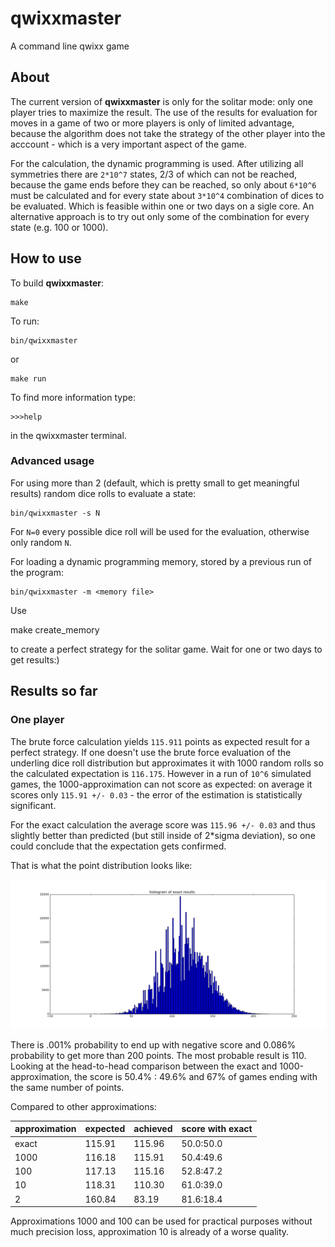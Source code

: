 # qwixxmaster

A command line qwixx game

## About

The current version  of **qwixxmaster** is only for the solitar mode: only one player tries to maximize the result. The use of the results for evaluation for moves in a game of two or more players is only of limited advantage, because the algorithm does not take the strategy of the other player into the acccount - which is a very important aspect of the game.


For the calculation, the dynamic programming is used. After utilizing all symmetries there are `2*10^7` states, 2/3 of which can not be reached, because the game ends before they can be reached, so only about `6*10^6` must be calculated and for every state about `3*10^4` combination of dices to be evaluated. Which is feasible within one or two days on a sigle core. An alternative approach is to try out only some of the combination for every state (e.g. 100 or 1000).


## How to use

To build **qwixxmaster**:
    
    make
    
To run:

    bin/qwixxmaster

or 

    make run
    
To find more information type:

    >>>help
    
in the qwixxmaster terminal.
    
### Advanced usage

For using more than 2 (default, which is pretty small to get meaningful results) random dice rolls to evaluate a state:

    bin/qwixxmaster -s N
    
For `N=0` every possible dice roll will be used for the evaluation, otherwise only random `N`.

For loading a dynamic programming memory, stored by a previous run of the program:

    bin/qwixxmaster -m <memory file>
 
Use

   make create_memory 
   
to create a perfect strategy for the solitar game. Wait for one or two days to get results:)
    
## Results so far

### One player

The brute force calculation yields `115.911` points as expected result for a perfect strategy. 
If one doesn't use the brute force evaluation of the underling dice roll distribution but approximates it with 1000 random rolls so the calculated expectation is `116.175`. However in a run of `10^6` simulated games, the 1000-approximation can not score as expected: on average it scores only `115.91 +/- 0.03` - the error of the estimation is statistically significant.

For the exact calculation the average score was `115.96 +/- 0.03` and thus slightly better than predicted (but still inside of 2*sigma deviation), so one could conclude  that the expectation gets confirmed.

That is what the point distribution looks like:

![fafadf](imgs/hist_brute_force.png)

There is .001% probability to end up with negative score and 0.086% probability to get more than 200 points. The most probable result is 110. Looking at the head-to-head comparison between the exact and 1000-approximation, the score is  50.4% : 49.6% and 67% of games ending with the same number of points.

Compared to other approximations:

| approximation | expected | achieved | score with exact |
|---------------|----------|----------|------------------|
| exact         | 115.91   |  115.96  |   50.0:50.0      |
| 1000          | 116.18   |  115.91  |   50.4:49.6      |
| 100           | 117.13   |  115.16  |   52.8:47.2      |
| 10            | 118.31   |  110.30  |   61.0:39.0      |
| 2             | 160.84   |   83.19  |   81.6:18.4      |
 

Approximations 1000 and 100 can be used for practical purposes without much precision loss, approximation 10 is already of a worse quality.



